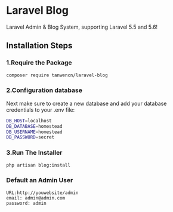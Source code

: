 # Laravel Blog

Laravel Admin & Blog System, supporting Laravel 5.5 and 5.6!

## Installation Steps

### 1.Require the Package
```bash
composer require tanwencn/laravel-blog
```

### 2.Configuration database
Next make sure to create a new database and add your database credentials to your .env file:
```bash
DB_HOST=localhost
DB_DATABASE=homestead
DB_USERNAME=homestead
DB_PASSWORD=secret
```

### 3.Run The Installer
```bash
php artisan blog:install
```

### Default an Admin User
    URL:http://youwebsite/admin
    email: admin@admin.com   
    password: admin

